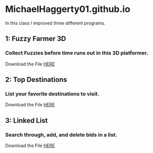 # MichaelHaggerty01.github.io
In this class I improved three different programs.

## 1: Fuzzy Farmer 3D
### Collect Fuzzies before time runs out in this 3D platformer.
Download the File [HERE](https://drive.google.com/file/d/1GKi1U7q7RuK-uhaaUvotmHtQAcQeESDP/view?usp=drive_link)

## 2: Top Destinations
### List your favorite destinations to visit.
Download the File [HERE](https://drive.google.com/file/d/1rMJ3efDqobngNMs93nED3EXpyqUjXrh4/view?usp=drive_link)

## 3: Linked List
### Search through, add, and delete bids in a list.
Download the File [HERE](https://drive.google.com/file/d/1I19-iqDrgeHDQj2NcaFOeEf1msiJzpsj/view?usp=drive_link)
